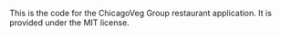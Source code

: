This is the code for the ChicagoVeg Group restaurant application. It is provided under the MIT license. 